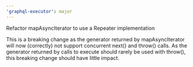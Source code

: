 ```yaml
---
'graphql-executor': major
---
```


Refactor mapAsyncIterator to use a Repeater implementation

This is a breaking change as the generator returned by mapAsyncIterator will now (correctly) not support concurrent next() and throw() calls. As the generator returned by calls to execute should rarely be used with throw(), this breaking change should have little impact.
